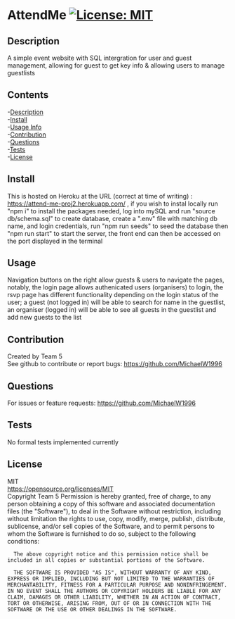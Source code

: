 # AttendMe [![License: MIT](https://img.shields.io/badge/License-MIT-yellow.svg)](https://opensource.org/licenses/MIT)

## <span id=Description> Description </span>

A simple event website with SQL intergration for user and guest management, allowing for guest to get key info & allowing users to manage guestlists

## Contents

-[Description](#Description)  
 -[Install](#Install)  
 -[Usage Info](#Usage)  
 -[Contribution](#Contribution)  
 -[Questions](#Questions)  
 -[Tests](#Tests)  
 -[License](#License)

## <span id=Install> Install </span>

This is hosted on Heroku at the URL (correct at time of writing) : https://attend-me-proj2.herokuapp.com/ , if you wish to instal locally run "npm i" to install the packages needed, log into mySQL and run "source db/schema.sql" to create database, create a ".env" file with matching db name, and login credentials, run "npm run seeds" to seed the database then "npm run start" to start the server, the front end can then be accessed on the port displayed in the terminal

## <span id=Usage> Usage </span>

Navigation buttons on the right allow guests & users to navigate the pages, notably, the login page allows authenicated users (organisers) to login, the rsvp page has different functionality depending on the login status of the user; a guest (not logged in) will be able to search for name in the guestlist, an organiser (logged in) will be able to see all guests in the guestlist and add new guests to the list

## <span id=Contribution> Contribution </span>

Created by Team 5  
 See github to contribute or report bugs: https://github.com/MichaelW1996

## <span id=Questions> Questions </span>

For issues or feature requests: https://github.com/MichaelW1996

## <span id=Tests> Tests </span>

No formal tests implemented currently

## <span id=License> License </span>

MIT  
 https://opensource.org/licenses/MIT  
 Copyright Team 5
Permission is hereby granted, free of charge, to any person obtaining a copy of this software and associated documentation files (the "Software"), to deal in the Software without restriction, including without limitation the rights to use, copy, modify, merge, publish, distribute, sublicense, and/or sell copies of the Software, and to permit persons to whom the Software is furnished to do so, subject to the following conditions:

      The above copyright notice and this permission notice shall be included in all copies or substantial portions of the Software.

      THE SOFTWARE IS PROVIDED "AS IS", WITHOUT WARRANTY OF ANY KIND, EXPRESS OR IMPLIED, INCLUDING BUT NOT LIMITED TO THE WARRANTIES OF MERCHANTABILITY, FITNESS FOR A PARTICULAR PURPOSE AND NONINFRINGEMENT. IN NO EVENT SHALL THE AUTHORS OR COPYRIGHT HOLDERS BE LIABLE FOR ANY CLAIM, DAMAGES OR OTHER LIABILITY, WHETHER IN AN ACTION OF CONTRACT, TORT OR OTHERWISE, ARISING FROM, OUT OF OR IN CONNECTION WITH THE SOFTWARE OR THE USE OR OTHER DEALINGS IN THE SOFTWARE.
